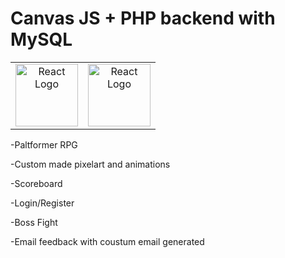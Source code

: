 # Canvas JS + PHP backend with MySQL

<table>
  <tr>
    <td align="center">
      <img src="https://upload.wikimedia.org/wikipedia/commons/thumb/9/99/Unofficial_JavaScript_logo_2.svg/2048px-Unofficial_JavaScript_logo_2.svg.png" alt="React Logo" width="100" height="100" />
    </td>
        <td align="center">
      <img src="https://media.licdn.com/dms/image/v2/D4D0BAQED3NyjmcLYFw/company-logo_200_200/company-logo_200_200/0/1680507150858/phpnet_logo?e=2147483647&v=beta&t=39VmxMpksgJnn0n1w4xp7y7Tt-HYJK3PPwa6A4lgiWw" alt="React Logo" width="100" height="100" />
    </td>

  </tr>
</table>

-Paltformer RPG

-Custom made pixelart and animations

-Scoreboard

-Login/Register

-Boss Fight

-Email feedback with coustum email generated
